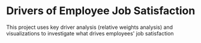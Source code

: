 # Drivers of Employee Job Satisfaction
This project uses key driver analysis (relative weights analysis) and visualizations to investigate what drives employees' job satisfaction
